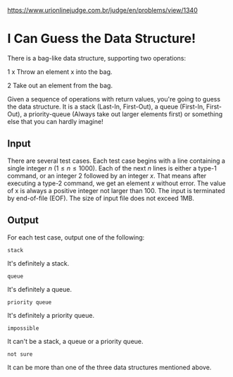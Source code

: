 https://www.urionlinejudge.com.br/judge/en/problems/view/1340

# I Can Guess the Data Structure!

There is a bag-like data structure, supporting two operations:

1 x
Throw an element x into the bag.

2
Take out an element from the bag.

Given a sequence of operations with return values, you're going to guess the
data structure. It is a stack (Last-In, First-Out), a queue (First-In,
First-Out), a priority-queue (Always take out larger elements first) or
something else that you can hardly imagine!

## Input

There are several test cases. Each test case begins with a line containing a
single integer $n$ ($1 \leq n \leq 1000$). Each of the next $n$ lines is either
a type-1 command, or an integer 2 followed by an integer $x$. That means after
executing a type-2 command, we get an element $x$ without error. The value of
x is always a positive integer not larger than 100. The input is terminated by
end-of-file (EOF). The size of input file does not exceed 1MB.

## Output

For each test case, output one of the following:

    stack

It's definitely a stack.

    queue

It's definitely a queue.

    priority queue

It's definitely a priority queue.

    impossible

It can't be a stack, a queue or a priority queue.

    not sure

It can be more than one of the three data structures mentioned above.
